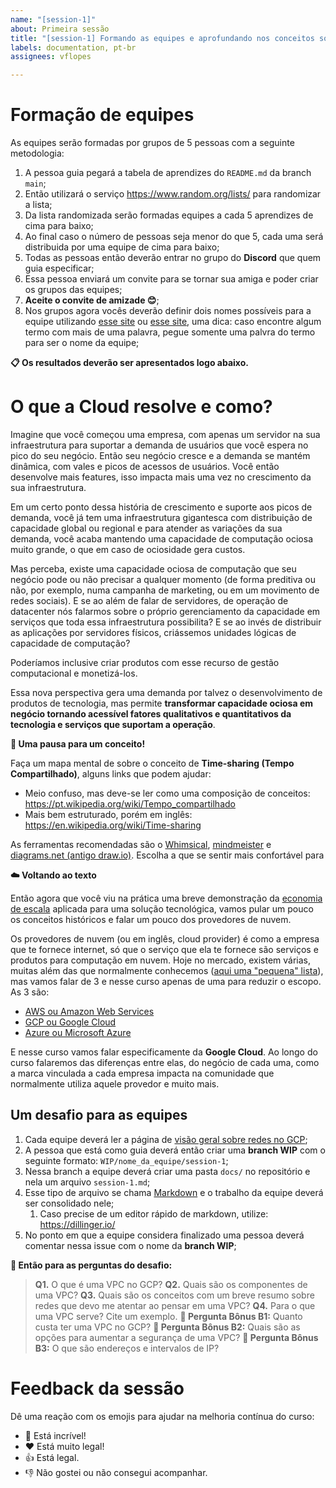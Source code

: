 ```yaml
---
name: "[session-1]"
about: Primeira sessão
title: "[session-1] Formando as equipes e aprofundando nos conceitos sobre nuvem"
labels: documentation, pt-br
assignees: vflopes

---
```


# Formação de equipes

As equipes serão formadas por grupos de 5 pessoas com a seguinte metodologia:

1. A pessoa guia pegará a tabela de aprendizes do `README.md` da branch `main`;
2. Então utilizará o serviço https://www.random.org/lists/ para randomizar a lista;
3. Da lista randomizada serão formadas equipes a cada 5 aprendizes de cima para baixo;
4. Ao final caso o número de pessoas seja menor do que 5, cada uma será distribuida por uma equipe de cima para baixo;
5. Todas as pessoas então deverão entrar no grupo do **Discord** que quem guia especificar;
6. Essa pessoa enviará um convite para se tornar sua amiga e poder criar os grupos das equipes;
7. **Aceite o convite de amizade 😊**;
8. Nos grupos agora vocês deverão definir dois nomes possíveis para a equipe utilizando [esse site](https://colornames.org/fresh/) ou [esse site](https://pt.wikipedia.org/wiki/Lista_de_povos_ind%C3%ADgenas_do_Brasil), uma dica: caso encontre algum termo com mais de uma palavra, pegue somente uma palvra do termo para ser o nome da equipe;

**📋 Os resultados deverão ser apresentados logo abaixo.**

# O que a Cloud resolve e como?

Imagine que você começou uma empresa, com apenas um servidor na sua infraestrutura para suportar a demanda de usuários que você espera no pico do seu negócio. Então seu negócio cresce e a demanda se mantém dinâmica, com vales e picos de acessos de usuários. Você então desenvolve mais features, isso impacta mais uma vez no crescimento da sua infraestrutura.

Em um certo ponto dessa história de crescimento e suporte aos picos de demanda, você já tem uma infraestrutura gigantesca com distribuição de capacidade global ou regional e para atender as variações da sua demanda, você acaba mantendo uma capacidade de computação ociosa muito grande, o que em caso de ociosidade gera custos.

Mas perceba, existe uma capacidade ociosa de computação que seu negócio pode ou não precisar a qualquer momento (de forma preditiva ou não, por exemplo, numa campanha de marketing, ou em um movimento de redes sociais). E se ao além de falar de servidores, de operação de datacenter nós falarmos sobre o próprio gerenciamento da capacidade em serviços que toda essa infraestrutura possibilita? E se ao invés de distribuir as aplicações por servidores físicos, criássemos unidades lógicas de capacidade de computação?

Poderíamos inclusive criar produtos com esse recurso de gestão computacional e monetizá-los.

Essa nova perspectiva gera uma demanda por talvez o desenvolvimento de produtos de tecnologia, mas permite **transformar capacidade ociosa em negócio tornando acessível fatores qualitativos e quantitativos da tecnologia e serviços que suportam a operação**.

**💬 Uma pausa para um conceito!**

Faça um mapa mental de sobre o conceito de **Time-sharing (Tempo Compartilhado)**, alguns links que podem ajudar:

- Meio confuso, mas deve-se ler como uma composição de conceitos: https://pt.wikipedia.org/wiki/Tempo_compartilhado
- Mais bem estruturado, porém em inglês: https://en.wikipedia.org/wiki/Time-sharing

As ferramentas recomendadas são o [Whimsical](https://whimsical.com/), [mindmeister](https://www.mindmeister.com/) e [diagrams.net (antigo draw.io)](https://www.diagrams.net/). Escolha a que se sentir mais confortável para

**☁️ Voltando ao texto**

Então agora que você viu na prática uma breve demonstração da [economia de escala](https://pt.wikipedia.org/wiki/Economia_de_escala) aplicada para uma solução tecnológica, vamos pular um pouco os conceitos históricos e falar um pouco dos provedores de nuvem.

Os provedores de nuvem (ou em inglês, cloud provider) é como a empresa que te fornece internet, só que o serviço que ela te fornece são serviços e produtos para computação em nuvem. Hoje no mercado, existem várias, muitas além das que normalmente conhecemos ([aqui uma "pequena" lista](https://en.wikipedia.org/wiki/Category:Cloud_computing_providers)), mas vamos falar de 3 e nesse curso apenas de uma para reduzir o escopo. As 3 são:

- [AWS ou Amazon Web Services](https://aws.amazon.com/)
- [GCP ou Google Cloud](https://cloud.google.com/)
- [Azure ou Microsoft Azure](https://azure.microsoft.com/en-us/)

E nesse curso vamos falar especificamente da **Google Cloud**. Ao longo do curso falaremos das diferenças entre elas, do negócio de cada uma, como a marca vinculada a cada empresa impacta na comunidade que normalmente utiliza aquele provedor e muito mais.

## Um desafio para as equipes

1. Cada equipe deverá ler a página de [visão geral sobre redes no GCP](https://cloud.google.com/vpc/docs/overview);
2. A pessoa que está como guia deverá então criar uma **branch WIP** com o seguinte formato: `WIP/nome_da_equipe/session-1`;
3. Nessa branch a equipe deverá criar uma pasta `docs/` no repositório e nela um arquivo `session-1.md`;
4. Esse tipo de arquivo se chama [Markdown](https://experienceleague.adobe.com/docs/contributor/contributor-guide/writing-essentials/markdown.html?lang=pt-BR) e o trabalho da equipe deverá ser consolidado nele;
   1. Caso precise de um editor rápido de markdown, utilize: https://dillinger.io/
5. No ponto em que a equipe considera finalizado uma pessoa deverá comentar nessa issue com o nome da **branch WIP**;

**👾 Então para as perguntas do desafio:**

> **Q1.** O que é uma VPC no GCP?
> **Q2.** Quais são os componentes de uma VPC?
> **Q3.** Quais são os conceitos com um breve resumo sobre redes que devo me atentar ao pensar em uma VPC?
> **Q4.** Para o que uma VPC serve? Cite um exemplo.
> **🚀 Pergunta Bônus B1:** Quanto custa ter uma VPC no GCP?
> **🚀 Pergunta Bônus B2:** Quais são as opções para aumentar a segurança de uma VPC?
> **🚀 Pergunta Bônus B3:** O que são endereços e intervalos de IP?

# Feedback da sessão

Dê uma reação com os emojis para ajudar na melhoria contínua do curso: 

- 🎉 Está incrível!
- ❤️️ Está muito legal!
- 👍 Está legal.
- 👎 Não gostei ou não consegui acompanhar.